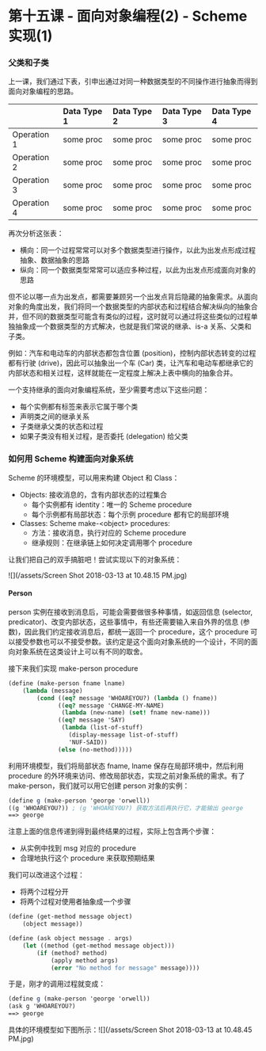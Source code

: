 # 第十五课 - 面向对象编程\(2\) - Scheme 实现\(1\)

### 父类和子类

上一课，我们通过下表，引申出通过对同一种数据类型的不同操作进行抽象而得到面向对象编程的思路。

|  | Data Type 1 | Data Type 2 | Data Type 3 | Data Type 4 |
| :--- | :--- | :--- | :--- | :--- |
| Operation 1 | some proc | some proc | some proc | some proc |
| Operation 2 | some proc | some proc | some proc | some proc |
| Operation 3 | some proc | some proc | some proc | some proc |
| Operation 4 | some proc | some proc | some proc | some proc |

再次分析这张表：

* 横向：同一个过程常常可以对多个数据类型进行操作，以此为出发点形成过程抽象、数据抽象的思路
* 纵向：同一个数据类型常常可以适应多种过程，以此为出发点形成面向对象的思路

但不论以哪一点为出发点，都需要兼顾另一个出发点背后隐藏的抽象需求。从面向对象的角度出发，我们将同一个数据类型的内部状态和过程结合解决纵向的抽象合并，但不同的数据类型可能含有类似的过程，这时就可以通过将这些类似的过程单独抽象成一个数据类型的方式解决，也就是我们常说的继承、is-a 关系、父类和子类。

例如：汽车和电动车的内部状态都包含位置 \(position\)，控制内部状态转变的过程都有行驶 \(drive\)，因此可以抽象出一个车 \(Car\) 类，让汽车和电动车都继承它的内部状态和相关过程，这样就能在一定程度上解决上表中横向的抽象合并。

一个支持继承的面向对象编程系统，至少需要考虑以下这些问题：

* 每个实例都有标签来表示它属于哪个类
* 声明类之间的继承关系
* 子类继承父类的状态和过程
* 如果子类没有相关过程，是否委托 \(delegation\) 给父类

### 如何用 Scheme 构建面向对象系统

Scheme 的环境模型，可以用来构建 Object 和 Class：

* Objects: 接收消息的，含有内部状态的过程集合
  * 每个实例都有 identity：唯一的 Scheme procedure
  * 每个示例都有局部状态：每个示例 procedure 都有它的局部环境
* Classes: Scheme make-&lt;object&gt; procedures:
  * 方法：接收消息，执行对应的 Scheme procedure
  * 继承规则：在继承链上如何决定调用哪个 procedure

让我们把自己的双手搞脏吧！尝试实现以下的对象系统：

![](/assets/Screen Shot 2018-03-13 at 10.48.15 PM.jpg)

#### Person

person 实例在接收到消息后，可能会需要做很多种事情，如返回信息 \(selector, predicator\)、改变内部状态，这些事情中，有些还需要输入来自外界的信息 \(参数\)，因此我们约定接收消息后，都统一返回一个 procedure，这个 procedure 可以接受参数也可以不接受参数。该约定是这个面向对象系统的一个设计，不同的面向对象系统在这类设计上可以有不同的取舍。

接下来我们实现 make-person procedure

```scheme
(define (make-person fname lname)
    (lambda (message)
        (cond ((eq? message 'WHOAREYOU?) (lambda () fname))
              ((eq? message 'CHANGE-MY-NAME)
               (lambda (new-name) (set! fname new-name)))
              ((eq? message 'SAY)
               (lambda (list-of-stuff)
                 (display-message list-of-stuff)
                 'NUF-SAID))
              (else (no-method)))))
```

利用环境模型，我们将局部状态 fname, lname 保存在局部环境中，然后利用 procedure 的外环境来访问、修改局部状态，实现之前对象系统的需求。有了 make-person，我们就可以用它创建 person 对象的实例：

```scheme
(define g (make-person 'george 'orwell))
((g 'WHOAREYOU?)) ; (g 'WHOAREYOU?) 获取方法后再执行它，才能输出 george
==> george
```

注意上面的信息传递到得到最终结果的过程，实际上包含两个步骤：

* 从实例中找到 msg 对应的 procedure
* 合理地执行这个 procedure 来获取预期结果

我们可以改进这个过程：

* 将两个过程分开
* 将两个过程对使用者抽象成一个步骤

```scheme
(define (get-method message object)
    (object message))

(define (ask object message . args)
    (let ((method (get-method message object)))
        (if (method? method)
            (apply method args)
            (error "No method for message" message))))
```

于是，刚才的调用过程就变成：

```scheme
(define g (make-person 'george 'orwell))
(ask g 'WHOAREYOU?)
==> george
```

具体的环境模型如下图所示：![](/assets/Screen Shot 2018-03-13 at 10.48.45 PM.jpg)



